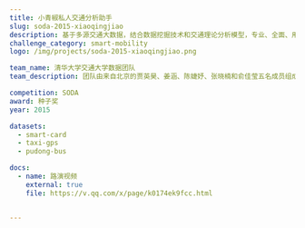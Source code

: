 ```yaml
---
title: 小青椒私人交通分析助手
slug: soda-2015-xiaoqingjiao
description: 基于多源交通大数据，结合数据挖掘技术和交通理论分析模型，专业、全面、用户友好地解决房地产评估中交通因素定量分析的难题，为人们租房、买房、地产商业投资等决策行为提供交通方面的综合分析，从而方便用户明智决策，促进社会资源高效配置。
challenge_category: smart-mobility
logo: /img/projects/soda-2015-xiaoqingjiao.png

team_name: 清华大学交通大学数据团队
team_description: 团队由来自北京的贾英昊、姜涵、陈婕妤、张晓楠和俞佳莹五名成员组成。

competition: SODA
award: 种子奖
year: 2015

datasets:
  - smart-card
  - taxi-gps
  - pudong-bus

docs:
  - name: 路演视频
    external: true
    file: https://v.qq.com/x/page/k0174ek9fcc.html


---
```

